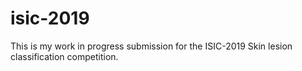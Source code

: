 # isic-2019
This is my work in progress submission for the ISIC-2019 Skin lesion classification competition.
